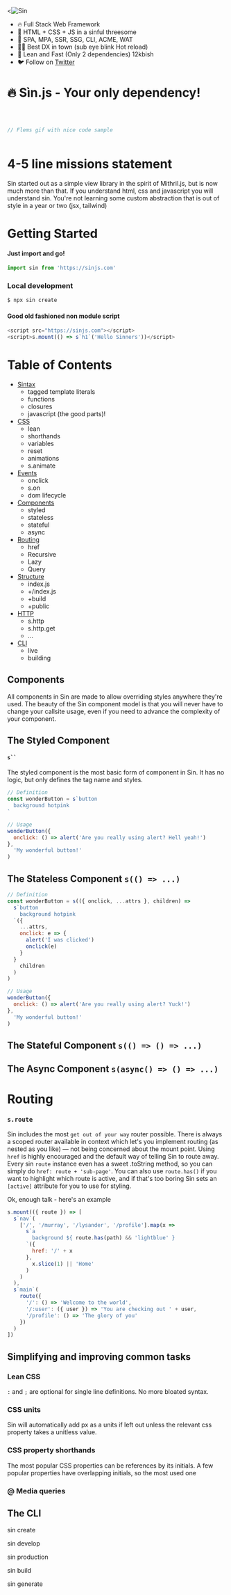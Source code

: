 <![Sin](https://sinjs.com/sin.svg)

- 🔥 Full Stack Web Framework
- 💍 HTML + CSS + JS in a sinful threesome
- 🧐 SPA, MPA, SSR, SSG, CLI, ACME, WAT
- 👩‍💻 Best DX in town (sub eye blink Hot reload)
- 💨 Lean and Fast (Only 2 dependencies) 12kbish
- 🐦 Follow on [Twitter](https://twitter.com/rporsager)

# 🔥 Sìn.js - Your only dependency!

```js



// Flems gif with nice code sample



```

# 4-5 line missions statement
Sin started out as a simple view library in the spirit of Mithril.js, but is now much more than that.
If you understand html, css and javascript you will understand sin. You're not learning some custom abstraction that is out of style in a year or two (jsx, tailwind)

# Getting Started

#### Just import and go!
```js
import sin from 'https://sinjs.com'
```

### Local development
```bash
$ npx sin create
```

#### Good old fashioned non module script
```js
<script src="https://sinjs.com"></script>
<script>s.mount(() => s`h1`('Hello Sinners'))</script>
```

# Table of Contents

* [Sintax](#sintax)
  - tagged template literals
  - functions
  - closures
  - javascript (the good parts)!
* [CSS](#css)
  - lean
  - shorthands
  - variables
  - reset
  - animations
  - s.animate
* [Events](#events)
  - onclick
  - s.on
  - dom lifecycle
* [Components](#components)
  - styled
  - stateless
  - stateful
  - async
* [Routing](#routing)
  - href
  - Recursive
  - Lazy
  - Query
* [Structure](#structure)
  - index.js
  - +/index.js
  - +build
  - +public
* [HTTP](#http)
  - s.http
  - s.http.get
  - ...
* [CLI](#cli)
  - live
  - building

## Components

All components in Sin are made to allow overriding styles anywhere they're used. The beauty of the Sin component model is that you will never have to change your callsite usage, even if you need to advance the complexity of your component.

## The Styled Component

#### ```s`` ```

The styled component is the most basic form of component in Sin. It has no logic, but only defines the tag name and styles.
```js
// Definition
const wonderButton = s`button
  background hotpink
`

// Usage
wonderButton({
  onclick: () => alert('Are you really using alert? Hell yeah!')
},
  'My wonderful button!'
)

```


## The Stateless Component `s(() => ...)`
```js
// Definition
const wonderButton = s(({ onclick, ...attrs }, children) =>
  s`button
    background hotpink
  `({
    ...attrs,
    onclick: e => {
      alert('I was clicked')
      onclick(e)
    }
  }
    children
  )
)

// Usage
wonderButton({
  onclick: () => alert('Are you really using alert? Yuck!')
},
  'My wonderful button!'
)
```

## The Stateful Component `s(() => () => ...)`

## The Async Component `s(async() => () => ...)`

# Routing

### `s.route`

Sin includes the most `get out of your way` router possible. There is always a scoped router available in context which let's you implement routing (as nested as you like) — not being concerned about the mount point. Using `href` is highly encouraged and the default way of telling Sin to route away. Every sin `route` instance even has a sweet .toString method, so you can simply do `href: route + 'sub-page'`. You can also use `route.has()` if you want to highlight which route is active, and if that's too boring Sin sets an `[active]` attribute for you to use for styling.

Ok, enough talk - here's an example

```js
s.mount(({ route }) => [
  s`nav`(
    ['/', '/murray', '/lysander', '/profile'].map(x =>
      s`a
        background ${ route.has(path) && 'lightblue' }
      `({
        href: '/' + x
      },
        x.slice(1) || 'Home'
      )
    )
  ),
  s`main`(
    route({
      '/': () => 'Welcome to the world',
      '/:user': ({ user }) => 'You are checking out ' + user,
      '/profile': () => 'The glory of you'
    })
  )
])
```

## Simplifying and improving common tasks

### Lean CSS

`:` and `;` are optional for single line definitions. No more bloated syntax.

### CSS units

Sin will automatically add px as a units if left out unless the relevant css property takes a unitless value.

### CSS property shorthands

The most popular CSS properties can be references by its initials. A few popular properties have overlapping initials, so the most used one

### @ Media queries


###

## The CLI

sin create

sin develop

sin production

sin build

sin generate
